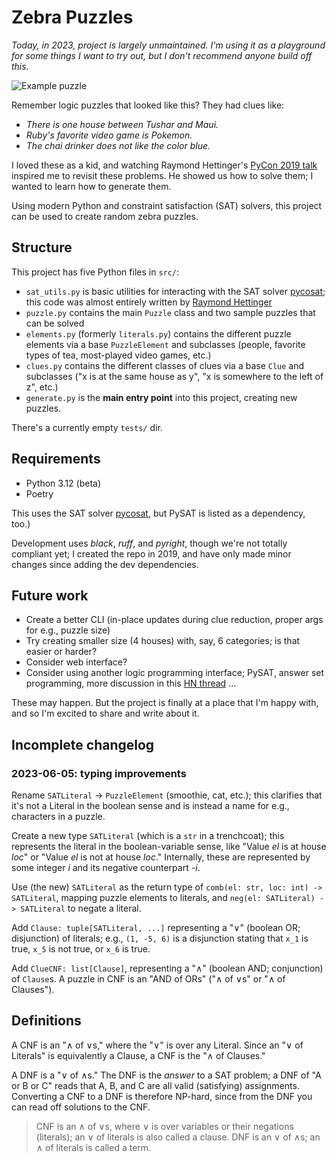 # Zebra Puzzles
*Today, in 2023, project is largely unmaintained. I'm using it as a playground for some things I want to try out, but I don't recommend anyone build off this.*

![Example puzzle](sample_grid.png)

Remember logic puzzles that looked like this? They had clues like:
 * *There is one house between Tushar and Maui.*
 * *Ruby's favorite video game is Pokemon.*
 * *The chai drinker does not like the color blue.*

I loved these as a kid, and watching Raymond Hettinger's [PyCon 2019 talk](https://www.youtube.com/watch?v=_GP9OpZPUYc) inspired me to revisit these problems. He showed us how to solve them; I wanted to learn how to generate them.

Using modern Python and constraint satisfaction (SAT) solvers, this project can be used to create random zebra puzzles.

## Structure
This project has five Python files in `src/`:
 * `sat_utils.py` is basic utilities for interacting with the SAT solver [pycosat](https://pypi.org/project/pycosat/); this code was almost entirely written by [Raymond Hettinger](https://rhettinger.github.io/einstein.html#essential-utilities-for-humanization)
 * `puzzle.py` contains the main `Puzzle` class and two sample puzzles that can be solved
 * `elements.py` (formerly `literals.py`) contains the different puzzle elements via a base `PuzzleElement` and subclasses (people, favorite types of tea, most-played video games, etc.)
 * `clues.py` contains the different classes of clues via a base `Clue` and subclasses ("x is at the same house as y", "x is somewhere to the left of z", etc.)
 * `generate.py` is the **main entry point** into this project, creating new puzzles.

There's a currently empty `tests/` dir.

## Requirements
- Python 3.12 (beta)
- Poetry

This uses the SAT solver [pycosat](https://pypi.org/project/pycosat/), but PySAT is listed as a dependency, too.)

Development uses *black*, *ruff*, and *pyright*, though we're not totally compliant yet; I created the repo in 2019, and have only made minor changes since adding the dev dependencies.

## Future work
- Create a better CLI (in-place updates during clue reduction, proper args for e.g., puzzle size)
- Try creating smaller size (4 houses) with, say, 6 categories; is that easier or harder?
- Consider web interface?
- Consider using another logic programming interface; PySAT, answer set programming, more discussion in this [HN thread](https://news.ycombinator.com/item?id=36087464) ...

These may happen. But the project is finally at a place that I'm happy with, and so I'm excited to share and write about it.

## Incomplete changelog
### 2023-06-05: typing improvements
Rename `SATLiteral` -> `PuzzleElement` (smoothie, cat, etc.); this clarifies that it's not a Literal in the boolean sense and is instead a name for e.g., characters in a puzzle.

Create a new type `SATLiteral` (which is a `str` in a trenchcoat); this represents the literal in the boolean-variable sense, like "Value *el* is at house *loc*" or "Value *el* is not at house *loc*." Internally, these are represented by some integer *i* and its negative counterpart *-i*.

Use (the new) `SATLiteral` as the return type of `comb(el: str, loc: int) -> SATLiteral`, mapping puzzle elements to literals, and `neg(el: SATLiteral) -> SATLiteral` to negate a literal.

Add `Clause: tuple[SATLiteral, ...]` representing a "∨" (boolean OR; disjunction) of literals; e.g., `(1, -5, 6)` is a disjunction stating that `x_1` is true, `x_5` is not true, or `x_6` is true.

Add `ClueCNF: list[Clause]`, representing a "∧" (boolean AND; conjunction) of `Clause`s. A puzzle in CNF is an "AND of ORs" ("∧ of ∨s" or "∧ of Clauses").

## Definitions
A CNF is an "∧ of ∨s," where the "∨" is over any Literal. Since an "∨ of Literals" is equivalently a Clause, a CNF is the "∧ of Clauses."

A DNF is a "∨ of ∧s." The DNF is the *answer* to a SAT problem; a DNF of "A or B or C" reads that A, B, and C are all valid (satisfying) assignments. Converting a CNF to a DNF is therefore NP-hard, since from the DNF you can read off solutions to the CNF.

> CNF is an ∧ of ∨s, where ∨ is over variables or their negations (literals); an ∨ of literals is also called a clause. DNF is an ∨ of ∧s; an ∧ of literals is called a term.

